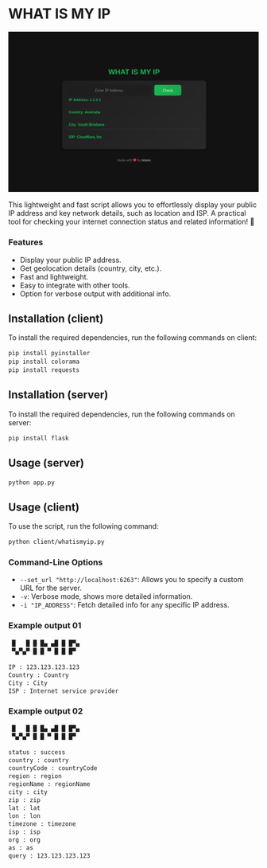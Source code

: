 # WHAT IS MY IP 

![web pic](.github/pic1.png)

This lightweight and fast script allows you to effortlessly display your public IP address and key network details, such as location and ISP. A practical tool for checking your internet connection status and related information! 🚀




### Features
- Display your public IP address.
- Get geolocation details (country, city, etc.).
- Fast and lightweight.
- Easy to integrate with other tools.
- Option for verbose output with additional info.



## Installation (client)

To install the required dependencies, run the following commands on client:

```bash
pip install pyinstaller
pip install colorama
pip install requests
```


## Installation (server)

To install the required dependencies, run the following commands on server:

```bash
pip install flask
```



## Usage (server)
```bash
python app.py
```



## Usage (client)

To use the script, run the following command:

```bash
python client/whatismyip.py
```



### Command-Line Options
- `--set_url "http://localhost:6263"`: Allows you to specify a custom URL for the server.
- `-v`: Verbose mode, shows more detailed information.
- `-i "IP_ADDRESS"`: Fetch detailed info for any specific IP address.





### Example output 01 
```
 █   █ █ █▄ ▄█ █ █▀▄
 ▀▄▀▄▀ █ █ ▀ █ █ █▀ 

IP : 123.123.123.123
Country : Country
City : City
ISP : Internet service provider
```

### Example output 02
```
 █   █ █ █▄ ▄█ █ █▀▄
 ▀▄▀▄▀ █ █ ▀ █ █ █▀ 

status : success
country : country
countryCode : countryCode
region : region
regionName : regionName
city : city
zip : zip
lat : lat
lon : lon
timezone : timezone
isp : isp
org : org
as : as
query : 123.123.123.123
```

